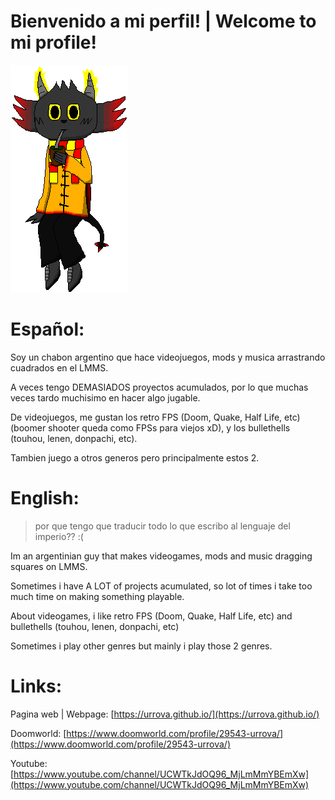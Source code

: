 # Bienvenido a mi perfil! | Welcome to mi profile!

![OC](/img/URROVA.png)

# Español:
Soy un chabon argentino que hace videojuegos, mods y musica arrastrando cuadrados en el LMMS.

A veces tengo DEMASIADOS proyectos acumulados, por lo que muchas veces tardo muchisimo en hacer algo jugable.

De videojuegos, me gustan los retro FPS (Doom, Quake, Half Life, etc)(boomer shooter queda como FPSs para viejos xD), y los bullethells (touhou, lenen, donpachi, etc). 

Tambien juego a otros generos pero principalmente estos 2.

# English:
> por que tengo que traducir todo lo que escribo al lenguaje del imperio?? :(

Im an argentinian guy that makes videogames, mods and music dragging squares on LMMS.

Sometimes i have A LOT of projects acumulated, so lot of times i take too much time on making something playable.

About videogames, i like retro FPS (Doom, Quake, Half Life, etc) and bullethells (touhou, lenen, donpachi, etc)

Sometimes i play other genres but mainly i play those 2 genres.

# Links:
Pagina web | Webpage: [https://urrova.github.io/](https://urrova.github.io/)

Doomworld: [https://www.doomworld.com/profile/29543-urrova/](https://www.doomworld.com/profile/29543-urrova/)

Youtube: [https://www.youtube.com/channel/UCWTkJdOQ96_MjLmMmYBEmXw](https://www.youtube.com/channel/UCWTkJdOQ96_MjLmMmYBEmXw)